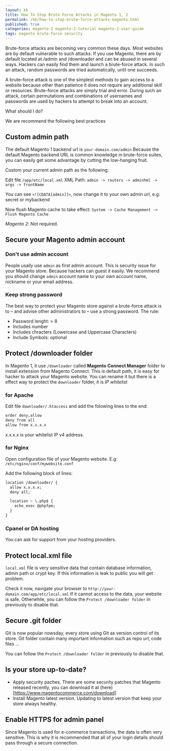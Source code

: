 ```yaml
---
layout: kb
title: How To Stop Brute Force Attacks in Magento 1, 2
permalink: /kb/how-to-stop-brute-force-attacks-magento.html
published: true
categories: magento-2 magento-2-tutorial magento-2-user-guide
tags: magento brute-force security
---
```


Brute-force attacks are becoming very common these days. Most websites are by default vulnerable to such attacks. 
If you use Magento, there are by default located at /admin and /downloader and can be abused in several ways. Hackers can easily find them and launch a brute-force attack. In such an attack, random passwords are tried automatically, until one succeeds.

A brute-force attack is one of the simplest methods to gain access to a website because other than patience it does not require any additional skill or resources. Brute-force attacks are simply trial and error. During such an attack, certain permutations and combinations of usernames and passwords are used by hackers to attempt to break into an account.

What should I do?

We are recommend the following best practices

## Custom admin path


The default Magento 1 backend url is `your-domain.com/admin` Because the default Magento backend URL is common knowledge in brute-force suites, you can easily get some advantage by cutting the low-hanging fruit.

Custom your current admin path as the following:

Edit file `/app/etc/local.xml`
XML Path: `admin -> routers -> adminhml -> args -> frontName`

You can see `<![CDATA[admin]]>`, now change it to your own admin url, e.g: secret or mybackend

Now flush Magento cache to take effect: `System -> Cache Management -> Flush Magento Cache`

*Magento 2*: Not required.

## Secure your Magento admin account


### Don't use admin account


People usally use `admin` as first admin account. This is security issue for your Magento store. Because hackers can guest it easily. We recommend you should change `admin` account name to your own account name, nickname or your email address.

### Keep strong password


The best way to protect your Magento store against a brute-force attack is to – and advise other administrators to – use a strong password. 
The rule:

- Password lenght: > 8
- Includes number
- Includes chracters (Lowercase and Uppercase  Characters)
- Include Symbols: optional



## Protect /downloader folder

In Magento 1, it use `/downloader` called **Magento Connect Manager** folder to install extension from Magento Connect. This is default path, it is easy for hacker to attack your Magento website. You can rename it but there is a effect way to protect the `downloader` folder, it is *IP whitelist*


### for Apache
Edit file `downloader/.htaccess` and add the folowing lines to the end:

```xml
order deny,allow
deny from all
allow from x.x.x.x
```
x.x.x.x is your whitelist IP v4 address.


### for Nginx

Open configuration file of your Magento website.
E.g: `/etc/nginx/conf/mywebsite.conf`

Add the following block of lines:

```xml
location /downloader/ {
  allow x.x.x.x;
  deny all;

  location ~ \.php$ {
    echo_exec @phpfpm;
  }
}
```


### Cpanel or DA hosting

You can ask for support from your hosting providers.


## Protect local.xml file

`local.xml` file is very sensitive data that contain database information, admin path or crypt key.
If this information is leak to public you will get problem.

Check it now, navigate your browser to `http://your-domain.com/app/etc/local.xml`
If it cannot access to the data, your website is safe. Otherwhile, you can follow the `Protect /downloader folder` in previously to disable that.


## Secure .git folder

Git is now popular nowsday, every store using Git as version control of its store. Git folder contain many important information such as repo url, code files ...

You can follow the `Protect /downloader folder` in previously to disable that.


## Is your store up-to-date?

- Apply security paches. There are some security patches that Magento released recently, you can download it at (here)[https://www.magentocommerce.com/download]
- Install Magento latest version. Updating to latest version that keep your store always healthy.


## Enable HTTPS for admin panel

Since Magento is used for e-commerce transactions, the data is often very sensitive. This is why it is recommended that all of your login details should pass through a secure connection.





